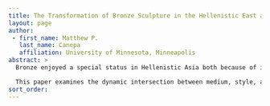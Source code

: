 ```yaml
---
title: The Transformation of Bronze Sculpture in the Hellenistic East and the Iranian World
layout: page
author:
 - first_name: Matthew P.
   last_name: Canepa
   affiliation: University of Minnesota, Minneapolis
abstract: >
  Bronze enjoyed a special status in Hellenistic Asia both because of its ability to take on a bright finish and for its associations with prestigious cultic and royal contexts. Although the medium was certainly not unknown in the lands of the former Achaemenid Empire and the earlier cultures of ancient Western Asia, the new Graeco-Macedonian modes of representation and royal cultures transformed the role of bronze sculpture in these regions.

  This paper examines the dynamic intersection between medium, style, and political and religious power in the dissolution of the Seleucid Empire and rise of the new Iranian political and visual cultures of power under such dynasties as the Arsakids, Orontids, and Mithradatids.
sort_order:
---
```

